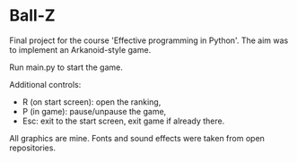 # Ball-Z

Final project for the course 'Effective programming in Python'.
The aim was to implement an Arkanoid-style game.

Run main.py to start the game. 

Additional controls:
- R (on start screen): open the ranking,
- P (in game): pause/unpause the game,
- Esc: exit to the start screen, exit game if already there.

All graphics are mine. Fonts and sound effects were taken from open repositories.
